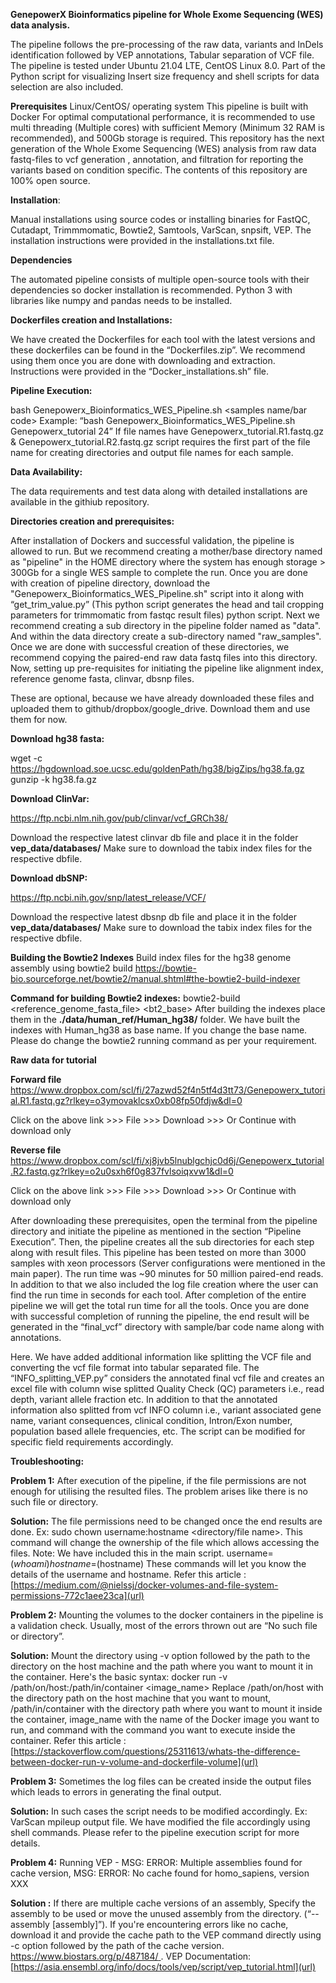 **GenepowerX Bioinformatics pipeline for Whole Exome Sequencing (WES) data analysis.** 

The pipeline follows the pre-processing of the raw data, variants and InDels identification followed by VEP annotations, Tabular separation of VCF file. The pipeline is tested under Ubuntu 21.04 LTE, CentOS Linux 8.0. Part of the Python script for visualizing Insert size frequency and shell scripts for data selection are also included.



**Prerequisites**
Linux/CentOS/ operating system
This pipeline is built with Docker
For optimal computational performance, it is recommended to use multi threading (Multiple cores) with sufficient Memory (Minimum 32 RAM is recommended), and 500Gb storage is required. 
This repository has the next generation of the Whole Exome Sequencing (WES) analysis from raw data fastq-files to vcf generation , annotation, and filtration for reporting the variants based on condition specific. The contents of this repository are 100% open source. 



**Installation**:

Manual installations using source codes or installing binaries for FastQC, Cutadapt, Trimmmomatic, Bowtie2, Samtools, VarScan, snpsift, VEP. The installation instructions were provided in the installations.txt file.  



**Dependencies**

The automated pipeline consists of multiple open-source tools with their dependencies so docker installation is recommended.
Python 3 with libraries like numpy and pandas needs to be installed. 



**Dockerfiles creation and Installations:**

We have created the Dockerfiles for each tool with the latest versions and these dockerfiles can be found in the “Dockerfiles.zip”. We recommend using them once you are done with downloading and extraction. Instructions were provided in the “Docker_installations.sh” file.   



**Pipeline Execution:**

bash Genepowerx_Bioinformatics_WES_Pipeline.sh <samples name/bar code> <Number of Threads>
Example: “bash Genepowerx_Bioinformatics_WES_Pipeline.sh Genepowerx_tutorial 24”
If file names have Genepowerx_tutorial.R1.fastq.gz & Genepowerx_tutorial.R2.fastq.gz script requires the first part of the file name for creating directories and output file names for each sample.


**Data Availability:**

The data requirements and test data along with detailed installations are available in the githiub repository. 



**Directories creation and prerequisites:** 

After installation of Dockers and successful validation, the pipeline is allowed to run. But we recommend creating a mother/base directory named as "pipeline" in the HOME directory where the system has enough storage > 300Gb for a single WES sample to complete the run.
Once you are done with creation of pipeline directory, download the "Genepowerx_Bioinformatics_WES_Pipeline.sh" script into it along with “get_trim_value.py” (This python script generates the head and tail cropping parameters for trimmomatic from fastqc result files)
python script. Next we recommend creating a sub directory in the pipeline folder named as "data". And within the data directory create a sub-directory named "raw_samples". Once we are done with successful creation of these directories, we recommend copying the paired-end raw data fastq files into this directory. Now, setting up pre-requisites for initiating the pipeline like alignment index, reference genome fasta, clinvar, dbsnp files.

These are optional, because we have already downloaded these files and uploaded them to github/dropbox/google_drive. Download them and use them for now.

 
**Download hg38 fasta:** 

wget -c https://hgdownload.soe.ucsc.edu/goldenPath/hg38/bigZips/hg38.fa.gz
gunzip -k hg38.fa.gz


**Download ClinVar:**

https://ftp.ncbi.nlm.nih.gov/pub/clinvar/vcf_GRCh38/

Download the respective latest clinvar db file and place it in the folder **vep_data/databases/** 
Make sure to download the tabix index files for the respective dbfile.


**Download dbSNP:**

https://ftp.ncbi.nih.gov/snp/latest_release/VCF/

Download the respective latest dbsnp db file and place it in the folder **vep_data/databases/** 
Make sure to download the tabix index files for the respective dbfile.


**Building the Bowtie2 Indexes**
Build index files for the hg38 genome assembly using bowtie2 build
https://bowtie-bio.sourceforge.net/bowtie2/manual.shtml#the-bowtie2-build-indexer

**Command for building Bowtie2 indexes:** bowtie2-build <reference_genome_fasta_file> <bt2_base>
After building the indexes place them in the **./data/human_ref/Human_hg38/** folder. 
We have built the indexes with Human_hg38 as base name. If you change the base name. Please do change the bowtie2 running command as per your requirement. 


**Raw data for tutorial**

**Forward file**
https://www.dropbox.com/scl/fi/27azwd52f4n5tf4d3tt73/Genepowerx_tutorial.R1.fastq.gz?rlkey=o3ymovaklcsx0xb08fp50fdjw&dl=0

Click on the above link >>> File >>> Download >>> Or Continue with download only

**Reverse file**
https://www.dropbox.com/scl/fi/xj8jvb5lnublgchjc0d6j/Genepowerx_tutorial.R2.fastq.gz?rlkey=o2u0sxh6f0g837fvlsoiqxvw1&dl=0

Click on the above link >>> File >>> Download >>> Or Continue with download only

After downloading these prerequisites, open the terminal from the pipeline directory and initiate the pipeline as mentioned in the section “Pipeline Execution”. Then, the pipeline creates all the sub directories for each step along with result files. This pipeline has been tested on more than 3000 samples with xeon processors (Server configurations were mentioned in the main paper). The run time was ~90 minutes for 50 million paired-end reads. In addition to that we also included the log file creation where the user can find the run time in seconds for each tool. After completion of the entire pipeline we will get the total run time for all the tools. Once you are done with successful completion of running the pipeline, the end result will be generated in the “final_vcf” directory with sample/bar code name along with annotations.
 
Here. We have added additional information like splitting the VCF file and converting the vcf file format into tabular separated file. The “INFO_splitting_VEP.py” considers the annotated final vcf file and creates an excel file with column wise splitted Quality Check (QC) parameters i.e., read depth, variant allele fraction etc. In addition to that the annotated information also splitted from vcf INFO column i.e., variant associated gene name, variant consequences, clinical condition, Intron/Exon number, population based allele frequencies, etc. The script can be modified for specific field requirements accordingly. 



 
**Troubleshooting:**

**Problem 1:** After execution of the pipeline, if the file permissions are not enough for utilising the resulted files. The problem arises like there is no such file or directory.  

**Solution:** The file permissions need to be changed once the end results are done. Ex: sudo chown username:hostname <directory/file name>. This command will change the ownership of the file which allows accessing the files. Note: We have included this in the main script. 
username=$(whoami)
hostname=$(hostname)
These commands will let you know the details of the username and hostname. 
Refer this article : [https://medium.com/@nielssj/docker-volumes-and-file-system-permissions-772c1aee23ca](url) 

**Problem 2:** Mounting the volumes to the docker containers in the pipeline is a validation check. Usually, most of the errors thrown out are “No such file or directory”. 

**Solution:** Mount the directory using -v option followed by the path to the directory on the host machine and the path where you want to mount it in the container. Here's the basic syntax: docker run -v /path/on/host:/path/in/container <image_name> Replace /path/on/host with the directory path on the host machine that you want to mount, /path/in/container with the directory path where you want to mount it inside the container, image_name with the name of the Docker image you want to run, and command with the command you want to execute inside the container. 
Refer this article : [https://stackoverflow.com/questions/25311613/whats-the-difference-between-docker-run-v-volume-and-dockerfile-volume](url)

**Problem 3:** Sometimes the log files can be created inside the output files which leads to errors in generating the final output. 

**Solution:** In such cases the script needs to be modified accordingly. Ex: VarScan mpileup output file. We have modified the file accordingly using shell commands. Please refer to the pipeline execution script for more details. 

**Problem 4:** Running VEP - MSG: ERROR: Multiple assemblies found for cache version, MSG: ERROR: No cache found for homo_sapiens, version XXX  

**Solution :** If there are multiple cache versions of an assembly, Specify the assembly to be used or move the unused assembly from the directory. (“--assembly [assembly]”). If you're encountering errors like no cache, download it and provide the cache path to the VEP command directly using -c option followed by the path of the cache version. [https://www.biostars.org/p/487184/  ](url). 
VEP Documentation: [https://asia.ensembl.org/info/docs/tools/vep/script/vep_tutorial.html](url)



